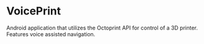# VoicePrint

Android application that utilizes the Octoprint API for control of a 3D printer. Features voice assisted navigation.
